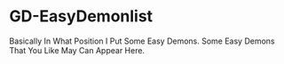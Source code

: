 # GD-EasyDemonlist
Basically In What Position I Put Some Easy Demons.
Some Easy Demons That You Like May Can Appear Here.
